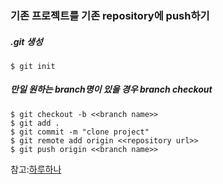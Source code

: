 ### 기존 프로젝트를 기존 repository에 push하기
##### .git 생성
```
$ git init
```

##### 만일 원하는 branch명이 있을 경우 branch checkout
```
$ git checkout -b <<branch name>>
$ git add .
$ git commit -m "clone project"
$ git remote add origin <<repository url>>
$ git push origin <<branch name>>
```

참고:[하루하나](https://cpdev.tistory.com/60)
